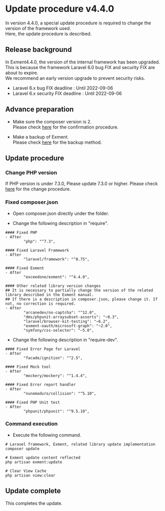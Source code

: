 # Update procedure v4.4.0
In version 4.4.0, a special update procedure is required to change the version of the framework used.  
Here, the update procedure is described.

## Release background
In Exment4.4.0, the version of the internal framework has been upgraded.  
This is because the framework Laravel 6.0 bug FIX and security FIX are about to expire.  
We recommend an early version upgrade to prevent security risks.  

- Laravel 6.x bug FIX deadline : Until 2022-09-06
- Laravel 6.x security FIX deadline : Until 2022-09-06


## Advance preparation
- Make sure the composer version is 2.  
Please check [here](/update_composer) for the confirmation procedure.

- Make a backup of Exment.  
Please check [here](/backup) for the backup method.


## Update procedure

### Change PHP version
If PHP version is under 7.3.0, Please update 7.3.0 or higher.
Please check [here](/update/v4_4_php7_3) for the change procedure.  

### Fixed composer.json
- Open composer.json directly under the folder.

- Change the following description in "require".

```
#### Fixed PHP
- After
        "php": "^7.3",

#### Fixed Laravel Framework
- After
        "laravel/framework": "^8.75",

#### Fixed Exment
- After
        "exceedone/exment": "^4.4.0",

#### Other related library version changes
## It is necessary to partially change the version of the related library described in the Exment manual.
## If there is a description in composer.json, please change it. If not, no correction is required.
- After
        "arcanedev/no-captcha": "^12.0",
        "dms/phpunit-arraysubset-asserts": "~0.3",
        "laravel/browser-kit-testing": "~6.2",
        "exment-oauth/microsoft-graph": "~2.0",
        "symfony/css-selector": "~5.0",
```

- Change the following description in "require-dev".

```
#### Fixed Error Page for Laravel
- After
        "facade/ignition": "^2.5",

#### Fixed Mock tool
- After
        "mockery/mockery": "^1.4.4",

#### Fixed Error report handler
- After
        "nunomaduro/collision": "^5.10",

#### Fixed PHP Unit test
- After
        "phpunit/phpunit": "^9.5.10",
```

### Command execution

- Execute the following command.

```
# Laravel framework, Exment, related library update implementation
composer update

# Exment update content reflected
php artisan exment:update

# Clear View Cache
php artisan view:clear
```

## Update complete
This completes the update.  
